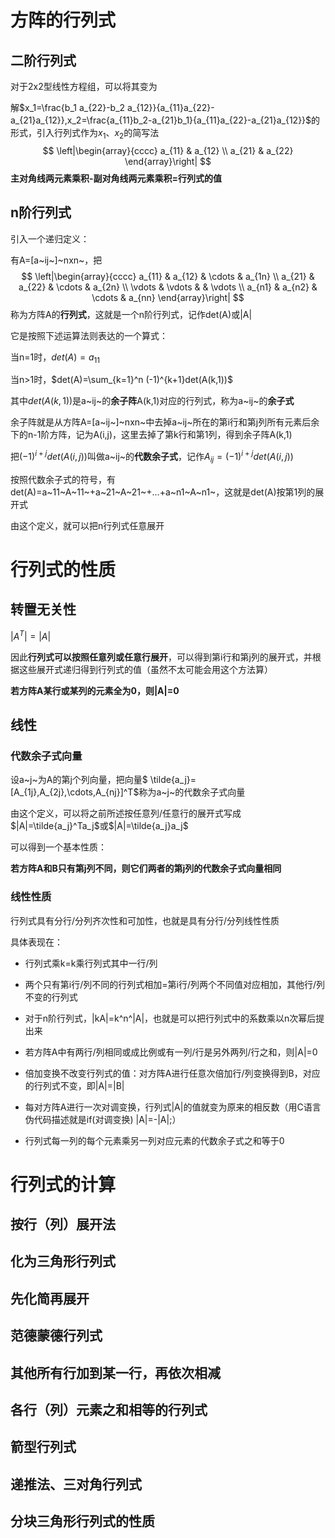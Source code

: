 # 方阵的行列式

## 二阶行列式

对于2x2型线性方程组，可以将其变为

解$x_1=\frac{b_1 a_{22}-b_2 a_{12}}{a_{11}a_{22}-a_{21}a_{12}},x_2=\frac{a_{11}b_2-a_{21}b_1}{a_{11}a_{22}-a_{21}a_{12}}$的形式，引入行列式作为$x_1、x_2$的简写法
$$
\left|\begin{array}{cccc} 
    a_{11} &    a_{12}  \\
    a_{21} &  a_{22}   
\end{array}\right| 
$$
**主对角线两元素乘积-副对角线两元素乘积=行列式的值**

## n阶行列式

引入一个递归定义：

有A=[a~ij~]~nxn~，把
$$
\left|\begin{array}{cccc} 
    a_{11} &    a_{12} & \cdots   & a_{1n} \\ 
    a_{21} &    a_{22} & \cdots   & a_{2n} \\
    \vdots &	\vdots &		  & \vdots \\
    a_{n1} & 	a_{n2} & \cdots   & a_{nn} 
\end{array}\right|
$$
称为方阵A的**行列式**，这就是一个n阶行列式，记作det(A)或|A|

它是按照下述运算法则表达的一个算式：

当n=1时，$det(A)=a_{11}$

当n>1时，$det(A)=\sum_{k=1}^n (-1)^{k+1}det(A(k,1))$

其中$det(A(k,1))$是a~ij~的**余子阵**A(k,1)对应的行列式，称为a~ij~的**余子式**

余子阵就是从方阵A=[a~ij~]~nxn~中去掉a~ij~所在的第i行和第j列所有元素后余下的n-1阶方阵，记为A(i,j)，这里去掉了第k行和第1列，得到余子阵A(k,1)

把$(-1)^{i+j}det(A(i,j))$叫做a~ij~的**代数余子式**，记作$A_{ij}=(-1)^{i+j}det(A(i,j))$

按照代数余子式的符号，有det(A)=a~11~A~11~+a~21~A~21~+...+a~n1~A~n1~，这就是det(A)按第1列的展开式

由这个定义，就可以把n行列式任意展开

# 行列式的性质

## 转置无关性

$|A^T|=|A|$

因此**行列式可以按照任意列或任意行展开**，可以得到第i行和第j列的展开式，并根据这些展开式递归得到行列式的值（虽然不太可能会用这个方法算）

**若方阵A某行或某列的元素全为0，则|A|=0**

## 线性

### 代数余子式向量

设a~j~为A的第j个列向量，把向量$ \tilde{a_j}=[A_{1j},A_{2j},\cdots,A_{nj}]^T$称为a~j~的代数余子式向量

由这个定义，可以将之前所述按任意列/任意行的展开式写成$|A|=\tilde{a_j}^Ta_j$或$|A|=\tilde{a_j}a_j$

可以得到一个基本性质：

**若方阵A和B只有第j列不同，则它们两者的第j列的代数余子式向量相同**

### 线性性质

行列式具有分行/分列齐次性和可加性，也就是具有分行/分列线性性质

具体表现在：

* 行列式乘k=k乘行列式其中一行/列
* 两个只有第i行/列不同的行列式相加=第i行/列两个不同值对应相加，其他行/列不变的行列式
* 对于n阶行列式，|kA|=k^n^|A|，也就是可以把行列式中的系数乘以n次幂后提出来

* 若方阵A中有两行/列相同或成比例或有一列/行是另外两列/行之和，则|A|=0
* 倍加变换不改变行列式的值：对方阵A进行任意次倍加行/列变换得到B，对应的行列式不变，即|A|=|B|
* 每对方阵A进行一次对调变换，行列式|A|的值就变为原来的相反数（用C语言伪代码描述就是if(对调变换) |A|=-|A|;）
* 行列式每一列的每个元素乘另一列对应元素的代数余子式之和等于0

# 行列式的计算

## 按行（列）展开法









## 化为三角形行列式







## 先化简再展开





## 范德蒙德行列式









## 其他所有行加到某一行，再依次相减





## 各行（列）元素之和相等的行列式









## 箭型行列式









## 递推法、三对角行列式









## 分块三角形行列式的性质





